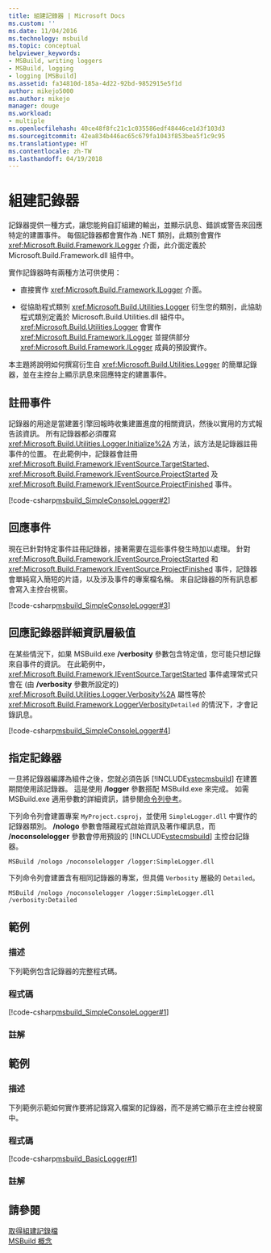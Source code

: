 ```yaml
---
title: 組建記錄器 | Microsoft Docs
ms.custom: ''
ms.date: 11/04/2016
ms.technology: msbuild
ms.topic: conceptual
helpviewer_keywords:
- MSBuild, writing loggers
- MSBuild, logging
- logging [MSBuild]
ms.assetid: fa34810d-185a-4d22-92bd-9852915e5f1d
author: mikejo5000
ms.author: mikejo
manager: douge
ms.workload:
- multiple
ms.openlocfilehash: 40ce48f8fc21c1c035586edf48446ce1d3f103d3
ms.sourcegitcommit: 42ea834b446ac65c679fa1043f853bea5f1c9c95
ms.translationtype: HT
ms.contentlocale: zh-TW
ms.lasthandoff: 04/19/2018
---
```

# <a name="build-loggers"></a>組建記錄器
記錄器提供一種方式，讓您能夠自訂組建的輸出，並顯示訊息、錯誤或警告來回應特定的建置事件。 每個記錄器都會實作為 .NET 類別，此類別會實作 <xref:Microsoft.Build.Framework.ILogger> 介面，此介面定義於 Microsoft.Build.Framework.dll 組件中。  
  
 實作記錄器時有兩種方法可供使用：  
  
-   直接實作 <xref:Microsoft.Build.Framework.ILogger> 介面。  
  
-   從協助程式類別 <xref:Microsoft.Build.Utilities.Logger> 衍生您的類別，此協助程式類別定義於 Microsoft.Build.Utilities.dll 組件中。 <xref:Microsoft.Build.Utilities.Logger> 會實作 <xref:Microsoft.Build.Framework.ILogger> 並提供部分 <xref:Microsoft.Build.Framework.ILogger> 成員的預設實作。  
  
 本主題將說明如何撰寫衍生自 <xref:Microsoft.Build.Utilities.Logger> 的簡單記錄器，並在主控台上顯示訊息來回應特定的建置事件。  
  
## <a name="registering-for-events"></a>註冊事件  
 記錄器的用途是當建置引擎回報時收集建置進度的相關資訊，然後以實用的方式報告該資訊。 所有記錄器都必須覆寫 <xref:Microsoft.Build.Utilities.Logger.Initialize%2A> 方法，該方法是記錄器註冊事件的位置。 在此範例中，記錄器會註冊 <xref:Microsoft.Build.Framework.IEventSource.TargetStarted>、<xref:Microsoft.Build.Framework.IEventSource.ProjectStarted> 及 <xref:Microsoft.Build.Framework.IEventSource.ProjectFinished> 事件。  
  
 [!code-csharp[msbuild_SimpleConsoleLogger#2](../msbuild/codesnippet/CSharp/build-loggers_1.cs)]  
  
## <a name="responding-to-events"></a>回應事件  
 現在已針對特定事件註冊記錄器，接著需要在這些事件發生時加以處理。 針對 <xref:Microsoft.Build.Framework.IEventSource.ProjectStarted> 和 <xref:Microsoft.Build.Framework.IEventSource.ProjectFinished> 事件，記錄器會單純寫入簡短的片語，以及涉及事件的專案檔名稱。 來自記錄器的所有訊息都會寫入主控台視窗。  
  
 [!code-csharp[msbuild_SimpleConsoleLogger#3](../msbuild/codesnippet/CSharp/build-loggers_2.cs)]  
  
## <a name="responding-to-logger-verbosity-values"></a>回應記錄器詳細資訊層級值  
 在某些情況下，如果 MSBuild.exe **/verbosity** 參數包含特定值，您可能只想記錄來自事件的資訊。 在此範例中，<xref:Microsoft.Build.Framework.IEventSource.TargetStarted> 事件處理常式只會在 (由 **/verbosity** 參數所設定的) <xref:Microsoft.Build.Utilities.Logger.Verbosity%2A> 屬性等於 <xref:Microsoft.Build.Framework.LoggerVerbosity>`Detailed` 的情況下，才會記錄訊息。  
  
 [!code-csharp[msbuild_SimpleConsoleLogger#4](../msbuild/codesnippet/CSharp/build-loggers_3.cs)]  
  
## <a name="specifying-a-logger"></a>指定記錄器  
 一旦將記錄器編譯為組件之後，您就必須告訴 [!INCLUDE[vstecmsbuild](../extensibility/internals/includes/vstecmsbuild_md.md)] 在建置期間使用該記錄器。 這是使用 **/logger** 參數搭配 MSBuild.exe 來完成。 如需 MSBuild.exe 適用參數的詳細資訊，請參閱[命令列參考](../msbuild/msbuild-command-line-reference.md)。  
  
 下列命令列會建置專案 `MyProject.csproj`，並使用 `SimpleLogger.dll` 中實作的記錄器類別。 **/nologo** 參數會隱藏程式啟始資訊及著作權訊息，而 **/noconsolelogger** 參數會停用預設的 [!INCLUDE[vstecmsbuild](../extensibility/internals/includes/vstecmsbuild_md.md)] 主控台記錄器。  
  
```  
MSBuild /nologo /noconsolelogger /logger:SimpleLogger.dll  
```  
  
 下列命令列會建置含有相同記錄器的專案，但具備 `Verbosity` 層級的 `Detailed`。  
  
```  
MSBuild /nologo /noconsolelogger /logger:SimpleLogger.dll /verbosity:Detailed  
```  
  
## <a name="example"></a>範例  
  
### <a name="description"></a>描述  
 下列範例包含記錄器的完整程式碼。  
  
### <a name="code"></a>程式碼  
 [!code-csharp[msbuild_SimpleConsoleLogger#1](../msbuild/codesnippet/CSharp/build-loggers_4.cs)]  
  
### <a name="comments"></a>註解  
  
## <a name="example"></a>範例  
  
### <a name="description"></a>描述  
 下列範例示範如何實作要將記錄寫入檔案的記錄器，而不是將它顯示在主控台視窗中。  
  
### <a name="code"></a>程式碼  
 [!code-csharp[msbuild_BasicLogger#1](../msbuild/codesnippet/CSharp/build-loggers_5.cs)]  
  
### <a name="comments"></a>註解  
  
## <a name="see-also"></a>請參閱  
 [取得組建記錄檔](../msbuild/obtaining-build-logs-with-msbuild.md)   
 [MSBuild 概念](../msbuild/msbuild-concepts.md)